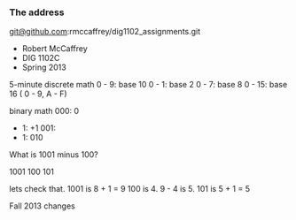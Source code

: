 ### The address

git@github.com:rmccaffrey/dig1102_assignments.git

* Robert McCaffrey
* DIG 1102C
* Spring 2013
 

5-minute discrete math
0 - 9: base 10
0 - 1: base 2
0 - 7: base 8
0 - 15: base 16 ( 0 - 9, A - F)

binary math
000:  0
+ 1: +1
001:
+ 1: 010


What is 1001 minus 100?

1001
 100
 101
 
 lets check that.
 1001 is 8 + 1 = 9
100 is 4. 9 - 4 is 5.
101 is 5 + 1 = 5

Fall 2013 changes
